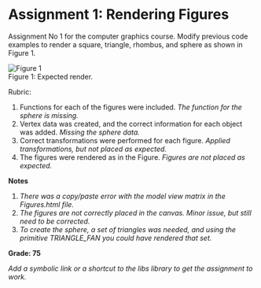 # Assignment 1: Rendering Figures

Assignment No 1 for the computer graphics course. Modify previous code examples to render a square, triangle, rhombus, and sphere as shown in Figure 1.

![Figure 1](Images/triangle_box_sphere_rhombus.png)
<br/>Figure 1: Expected render.

Rubric:

1. Functions for each of the figures were included. *The function for the sphere is missing.*
2. Vertex data was created, and the correct information for each object was added. *Missing the sphere data.*
3. Correct transformations were performed for each figure. *Applied transformations, but not placed as expected.*
4. The figures were rendered as in the Figure. *Figures are not placed as expected.*

**Notes**
1. *There was a copy/paste error with the model view matrix in the Figures.html file.*
2. *The figures are not correctly placed in the canvas. Minor issue, but still need to be corrected.*
3. *To create the sphere, a set of triangles was needed, and using the primitive TRIANGLE_FAN you could have rendered that set.*

**Grade: 75**

*Add a symbolic link or a shortcut to the libs library to get the assignment to work.*
